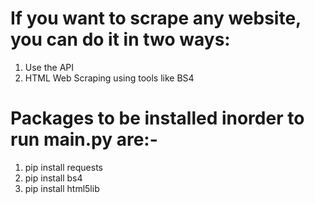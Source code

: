 # If you want to scrape any website, you can do it in two ways:
1. Use the API
2. HTML Web Scraping using tools like BS4

# Packages to be installed inorder to run main.py are:-
1. pip install requests
2. pip install bs4
3. pip install html5lib
